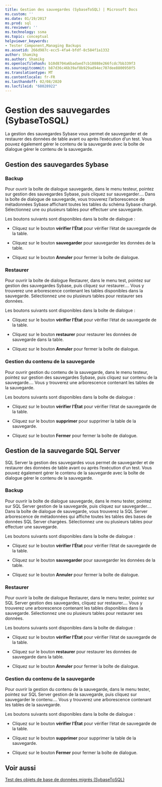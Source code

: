 ```yaml
---
title: Gestion des sauvegardes (SybaseToSQL) | Microsoft Docs
ms.custom: ''
ms.date: 01/19/2017
ms.prod: sql
ms.reviewer: ''
ms.technology: ssma
ms.topic: conceptual
helpviewer_keywords:
- Tester Component,Managing Backups
ms.assetid: 266d987c-ecc5-4fa4-bfdf-8c584f1a1332
author: Shamikg
ms.author: Shamikg
ms.openlocfilehash: b10d8704a6badaed7cb10888e266fcdc7bb339f3
ms.sourcegitcommit: b87d36c46b39af8b929ad94ec707dee8800950f5
ms.translationtype: MT
ms.contentlocale: fr-FR
ms.lasthandoff: 02/08/2020
ms.locfileid: "68028922"
---
```

# <a name="managing-backups-sybasetosql"></a>Gestion des sauvegardes (SybaseToSQL)
La gestion des sauvegardes Sybase vous permet de sauvegarder et de restaurer des données de table avant ou après l’exécution d’un test. Vous pouvez également gérer le contenu de la sauvegarde avec la boîte de dialogue gérer le contenu de la sauvegarde.  
  
## <a name="sybase-backup-management"></a>Gestion des sauvegardes Sybase  
  
### <a name="backup"></a>Backup  
Pour ouvrir la boîte de dialogue sauvegarde, dans le menu testeur, pointez sur gestion des sauvegardes Sybase, puis cliquez sur sauvegarder.... Dans la boîte de dialogue de sauvegarde, vous trouverez l’arborescence de métadonnées Sybase affichant toutes les tables du schéma Sybase chargé. Sélectionnez une ou plusieurs tables pour effectuer une sauvegarde.  
  
Les boutons suivants sont disponibles dans la boîte de dialogue :  
  
-   Cliquez sur le bouton **vérifier l’État** pour vérifier l’état de sauvegarde de la table.  
  
-   Cliquez sur le bouton **sauvegarder** pour sauvegarder les données de la table.  
  
-   Cliquez sur le bouton **Annuler** pour fermer la boîte de dialogue.  
  
### <a name="restore"></a>Restaurer  
Pour ouvrir la boîte de dialogue Restaurer, dans le menu test, pointez sur gestion des sauvegardes Sybase, puis cliquez sur restaurer.... Vous y trouverez une arborescence contenant les tables disponibles dans la sauvegarde. Sélectionnez une ou plusieurs tables pour restaurer ses données.  
  
Les boutons suivants sont disponibles dans la boîte de dialogue :  
  
-   Cliquez sur le bouton **vérifier l’État** pour vérifier l’état de sauvegarde de la table.  
  
-   Cliquez sur le bouton **restaurer** pour restaurer les données de sauvegarde dans la table.  
  
-   Cliquez sur le bouton **Annuler** pour fermer la boîte de dialogue.  
  
### <a name="managing-backup-contents"></a>Gestion du contenu de la sauvegarde  
Pour ouvrir gestion du contenu de la sauvegarde, dans le menu testeur, pointez sur gestion des sauvegardes Sybase, puis cliquez sur contenu de la sauvegarde.... Vous y trouverez une arborescence contenant les tables de la sauvegarde.  
  
Les boutons suivants sont disponibles dans la boîte de dialogue :  
  
-   Cliquez sur le bouton **vérifier l’État** pour vérifier l’état de sauvegarde de la table.  
  
-   Cliquez sur le bouton **supprimer** pour supprimer la table de la sauvegarde.  
  
-   Cliquez sur le bouton **Fermer** pour fermer la boîte de dialogue.  
  
## <a name="sql-server-backup-management"></a>Gestion de la sauvegarde SQL Server  
SQL Server la gestion des sauvegardes vous permet de sauvegarder et de restaurer des données de table avant ou après l’exécution d’un test. Vous pouvez également gérer le contenu de la sauvegarde avec la boîte de dialogue gérer le contenu de la sauvegarde.  
  
### <a name="backup"></a>Backup  
Pour ouvrir la boîte de dialogue sauvegarde, dans le menu tester, pointez sur SQL Server gestion de la sauvegarde, puis cliquez sur sauvegarder.... Dans la boîte de dialogue de sauvegarde, vous trouverez la SQL Server arborescence de métadonnées qui affiche toutes les tables des bases de données SQL Server chargées. Sélectionnez une ou plusieurs tables pour effectuer une sauvegarde.  
  
Les boutons suivants sont disponibles dans la boîte de dialogue :  
  
-   Cliquez sur le bouton **vérifier l’État** pour vérifier l’état de sauvegarde de la table.  
  
-   Cliquez sur le bouton **sauvegarder** pour sauvegarder les données de la table.  
  
-   Cliquez sur le bouton **Annuler** pour fermer la boîte de dialogue.  
  
### <a name="restore"></a>Restaurer  
Pour ouvrir la boîte de dialogue Restaurer, dans le menu tester, pointez sur SQL Server gestion des sauvegardes, cliquez sur restaurer.... Vous y trouverez une arborescence contenant les tables disponibles dans la sauvegarde. Sélectionnez une ou plusieurs tables pour restaurer ses données.  
  
Les boutons suivants sont disponibles dans la boîte de dialogue :  
  
-   Cliquez sur le bouton **vérifier l’État** pour vérifier l’état de sauvegarde de la table.  
  
-   Cliquez sur le bouton **restaurer** pour restaurer les données de sauvegarde dans la table.  
  
-   Cliquez sur le bouton **Annuler** pour fermer la boîte de dialogue.  
  
### <a name="managing-backup-contents"></a>Gestion du contenu de la sauvegarde  
Pour ouvrir la gestion du contenu de la sauvegarde, dans le menu tester, pointez sur SQL Server gestion de la sauvegarde, puis cliquez sur sauvegarder le contenu.... Vous y trouverez une arborescence contenant les tables de la sauvegarde.  
  
Les boutons suivants sont disponibles dans la boîte de dialogue :  
  
-   Cliquez sur le bouton **vérifier l’État** pour vérifier l’état de sauvegarde de la table.  
  
-   Cliquez sur le bouton **supprimer** pour supprimer la table de la sauvegarde.  
  
-   Cliquez sur le bouton **Fermer** pour fermer la boîte de dialogue.  
  
## <a name="see-also"></a>Voir aussi  
[Test des objets de base de données migrés &#40;SybaseToSQL&#41;](../../ssma/sybase/testing-migrated-database-objects-sybasetosql.md)  
  
